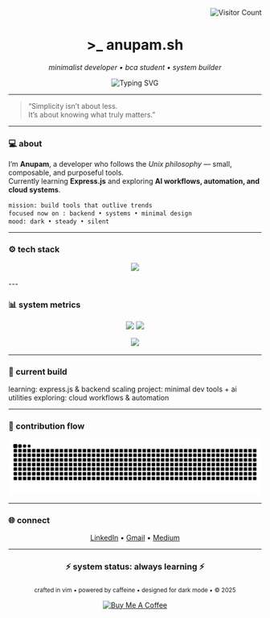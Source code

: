 <!-- Visitor Log Tracker -->
<p align="right">
  <img src="https://komarev.com/ghpvc/?username=gomugomucode&label=Log%20Entries&color=8A2BE2&style=flat-square" alt="Visitor Count"/>
</p>


<!-- Intro -->
<h1 align="center">>_ anupam.sh</h1>
<p align="center">
  <i>minimalist developer • bca student • system builder</i>
</p>

<p align="center">
  <img src="https://readme-typing-svg.demolab.com?font=Fira+Code&pause=1000&color=00FF7F&center=true&vCenter=true&width=435&lines=building+minimal+systems;open-source+enthusiast;dark+mode+forever;learning+express.js+now" alt="Typing SVG" />
</p>

---

> “Simplicity isn’t about less.  
> It’s about knowing what truly matters.”

---

### 💻 about
I’m **Anupam**, a developer who follows the *Unix philosophy* — small, composable, and purposeful tools.  
Currently learning **Express.js** and exploring **AI workflows, automation, and cloud systems**.  

    mission: build tools that outlive trends
    focused now on : backend • systems • minimal design
    mood: dark • steady • silent


---

### ⚙️ tech stack
<p align="center">
  <img src="https://skillicons.dev/icons?i=python,flask,java,c,js,nodejs,express,django,react,tailwind,html,css,mysql,php,linux,git&perline=7" />
</p>
---

### 📊 system metrics
<p align="center">
  <img width="48%" src="https://github-readme-stats.vercel.app/api?username=gomugomucode&show_icons=true&theme=tokyonight&hide_border=true" />
  <img width="48%" src="https://github-readme-streak-stats.herokuapp.com/?user=gomugomucode&theme=tokyonight&hide_border=true" />
</p>

<p align="center">
  <img width="48%" src="https://github-readme-stats.vercel.app/api/top-langs/?username=gomugomucode&layout=compact&theme=tokyonight&hide_border=true" />
</p>

---

### 🧠 current build

learning: express.js & backend scaling
project: minimal dev tools + ai utilities
exploring: cloud workflows & automation


---

### 🐍 contribution flow
<p align="center">
  <img src="https://raw.githubusercontent.com/gomugomucode/gomugomucode/output/github-contribution-grid-snake.svg" alt="3D contribution snake animation" />
</p>

---

### 🌐 connect
<p align="center">
  <a href="https://www.linkedin.com/in/unish06/">LinkedIn</a> •
  <a href="mailto:alinedtwins@gmail.com">Gmail</a> •
  <a href="https://medium.com/@gomugomucode">Medium</a>
</p>

---

<h3 align="center">⚡ system status: always learning ⚡</h3>

<p align="center">
  <sub>crafted in vim • powered by caffeine • designed for dark mode • © 2025</sub>
</p>

<p align="center">
  <a href="https://www.buymeacoffee.com/unish06" target="_blank">
    <img src="https://cdn.buymeacoffee.com/buttons/v2/default-yellow.png" alt="Buy Me A Coffee" width="200"/>
  </a>
</p>


